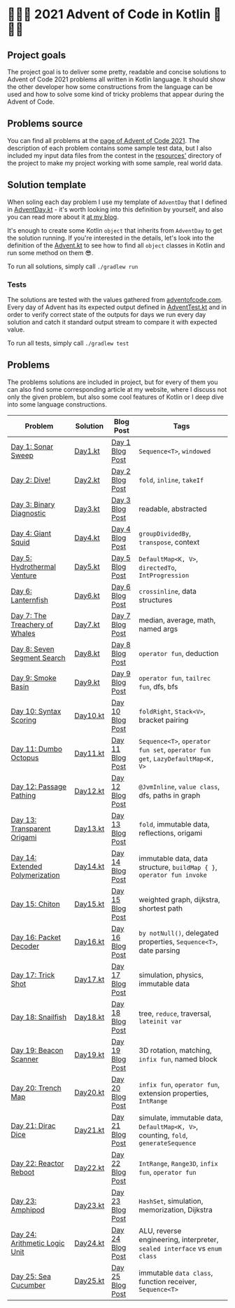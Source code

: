 # 🎄🎁🎅 2021 Advent of Code in Kotlin 🎅🎁🎄

## Project goals

The project goal is to deliver some pretty, readable and concise solutions to Advent of Code 2021 problems all written
in Kotlin language. It should show the other developer how some constructions from the language can be used and how to
solve some kind of tricky problems that appear during the Advent of Code.

## Problems source

You can find all problems at the [page of Advent of Code 2021](https://adventofcode.com/2021). The description of each
problem contains some sample test data, but I also included my input data files from the contest in
the [resources'](./src/main/resources/input) directory of the project to make my project working with some sample, real
world data.

## Solution template

When soling each day problem I use my template of `AdventDay` that I defined
in [AdventDay.kt](./src/main/kotlin/AdventDay.kt) - it's worth looking into this definition by yourself, and also you
can read more about it [at my blog](https://kotlin-dev.ml/post/advent-of-code-2020-0/).

It's enough to create some Kotlin `object` that inherits from `AdventDay` to get the solution running. If you're
interested in the details, let's look into the definition of the [Advent.kt](./src/main/kotlin/Advent.kt)
to see how to find all `object` classes in Kotlin and run some method on them 😎.

To run all solutions, simply call `./gradlew run`

### Tests

The solutions are tested with the values gathered from [adventofcode.com](https://adventofcode.com/2021). Every day of
Advent has its expected output defined in [AdventTest.kt](./src/test/kotlin/AdventTest.kt) and in order to
verify correct state of the outputs for days we run every day solution and catch it standard output stream
to compare it with expected value.

To run all tests, simply call `./gradlew test`

## Problems

The problems solutions are included in project, but for every of them you can also find some corresponding article at my
website, where I discuss not only the given problem, but also some cool features of Kotlin or I deep dive into some
language constructions.

| Problem            | Solution | Blog Post       | Tags |
|--------------------|----------|-----------------|------|
| [Day 1: Sonar Sweep](https://adventofcode.com/2021/day/1) | [Day1.kt](./src/main/kotlin/Day1.kt)  | [Day 1 Blog Post](https://kotlin-dev.ml/post/advent-of-code-2021-1/) | `Sequence<T>`, `windowed`     |
| [Day 2: Dive!](https://adventofcode.com/2021/day/2)       | [Day2.kt](./src/main/kotlin/Day2.kt)  | [Day 2 Blog Post](https://kotlin-dev.ml/post/advent-of-code-2021-2/) | `fold`, `inline`, `takeIf`     |
| [Day 3: Binary Diagnostic](https://adventofcode.com/2021/day/3) | [Day3.kt](./src/main/kotlin/Day3.kt)  | [Day 3 Blog Post](https://kotlin-dev.ml/post/advent-of-code-2021-3/) | readable, abstracted   |
| [Day 4: Giant Squid](https://adventofcode.com/2021/day/4) | [Day4.kt](./src/main/kotlin/Day4.kt)  | [Day 4 Blog Post](https://kotlin-dev.ml/post/advent-of-code-2021-4/) | `groupDividedBy`, `transpose`, context    |
| [Day 5: Hydrothermal Venture](https://adventofcode.com/2021/day/5) | [Day5.kt](./src/main/kotlin/Day5.kt)  | [Day 5 Blog Post](https://kotlin-dev.ml/post/advent-of-code-2021-5/) | `DefaultMap<K, V>`, `directedTo`, `IntProgression`     |
| [Day 6: Lanternfish](https://adventofcode.com/2021/day/6) | [Day6.kt](./src/main/kotlin/Day6.kt)  | [Day 6 Blog Post](https://kotlin-dev.ml/post/advent-of-code-2021-6/) | `crossinline`, data structures   |
| [Day 7: The Treachery of Whales](https://adventofcode.com/2021/day/7) | [Day7.kt](./src/main/kotlin/Day7.kt)  | [Day 7 Blog Post](https://kotlin-dev.ml/post/advent-of-code-2021-7/) | median, average, math, named args    |
| [Day 8: Seven Segment Search](https://adventofcode.com/2021/day/8) | [Day8.kt](./src/main/kotlin/Day8.kt)  | [Day 8 Blog Post](https://kotlin-dev.ml/post/advent-of-code-2021-8/) | `operator fun`, deduction     |
| [Day 9: Smoke Basin](https://adventofcode.com/2021/day/9) | [Day9.kt](./src/main/kotlin/Day9.kt)  | [Day 9 Blog Post](https://kotlin-dev.ml/post/advent-of-code-2021-9/) | `operator fun`, `tailrec fun`, dfs, bfs  |
| [Day 10: Syntax Scoring](https://adventofcode.com/2021/day/10) | [Day10.kt](./src/main/kotlin/Day10.kt)  | [Day 10 Blog Post](https://kotlin-dev.ml/post/advent-of-code-2021-10/) | `foldRight`, `Stack<V>`, bracket pairing  |
| [Day 11: Dumbo Octopus](https://adventofcode.com/2021/day/11) | [Day11.kt](./src/main/kotlin/Day11.kt)  | [Day 11 Blog Post](https://kotlin-dev.ml/post/advent-of-code-2021-11/) | `Sequence<T>`, `operator fun set`, `operator fun get`, `LazyDefaultMap<K, V>`  |
| [Day 12: Passage Pathing](https://adventofcode.com/2021/day/12) | [Day12.kt](./src/main/kotlin/Day12.kt)  | [Day 12 Blog Post](https://kotlin-dev.ml/post/advent-of-code-2021-12/) | `@JvmInline`, `value class`, dfs, paths in graph  |
| [Day 13: Transparent Origami](https://adventofcode.com/2021/day/13) | [Day13.kt](./src/main/kotlin/Day13.kt)  | [Day 13 Blog Post](https://kotlin-dev.ml/post/advent-of-code-2021-13/) | `fold`, immutable data, reflections, origami  |
| [Day 14: Extended Polymerization](https://adventofcode.com/2021/day/14) | [Day14.kt](./src/main/kotlin/Day14.kt)  | [Day 14 Blog Post](https://kotlin-dev.ml/post/advent-of-code-2021-14/) | immutable data, data structure, `buildMap { }`, `operator fun invoke`  |
| [Day 15: Chiton](https://adventofcode.com/2021/day/15) | [Day15.kt](./src/main/kotlin/Day15.kt)  | [Day 15 Blog Post](https://kotlin-dev.ml/post/advent-of-code-2021-15/) | weighted graph, dijkstra, shortest path  |
| [Day 16: Packet Decoder](https://adventofcode.com/2021/day/16) | [Day16.kt](./src/main/kotlin/Day16.kt)  | [Day 16 Blog Post](https://kotlin-dev.ml/post/advent-of-code-2021-16/) | `by notNull()`, delegated properties, `Sequence<T>`, date parsing  |
| [Day 17: Trick Shot](https://adventofcode.com/2021/day/17) | [Day17.kt](./src/main/kotlin/Day17.kt)  | [Day 17 Blog Post](https://kotlin-dev.ml/post/advent-of-code-2021-17/) | simulation, physics, immutable data  |
| [Day 18: Snailfish](https://adventofcode.com/2021/day/18) | [Day18.kt](./src/main/kotlin/Day18.kt)  | [Day 18 Blog Post](https://kotlin-dev.ml/post/advent-of-code-2021-18/) | tree, `reduce`, traversal, `lateinit var` |
| [Day 19: Beacon Scanner](https://adventofcode.com/2021/day/19) | [Day19.kt](./src/main/kotlin/Day19.kt)  | [Day 19 Blog Post](https://kotlin-dev.ml/post/advent-of-code-2021-19/) | 3D rotation, matching, `infix fun`, named block |
| [Day 20: Trench Map](https://adventofcode.com/2021/day/20) | [Day20.kt](./src/main/kotlin/Day20.kt)  | [Day 20 Blog Post](https://kotlin-dev.ml/post/advent-of-code-2021-20/) | `infix fun`, `operator fun`, extension properties, `IntRange` |
| [Day 21: Dirac Dice](https://adventofcode.com/2021/day/21) | [Day21.kt](./src/main/kotlin/Day21.kt)  | [Day 21 Blog Post](https://kotlin-dev.ml/post/advent-of-code-2021-21/) | simulate, immutable data, `DefaultMap<K, V>`, counting, `fold`, `generateSequence` |
| [Day 22: Reactor Reboot](https://adventofcode.com/2021/day/22) | [Day22.kt](./src/main/kotlin/Day22.kt)  | [Day 22 Blog Post](https://kotlin-dev.ml/post/advent-of-code-2021-22/) | `IntRange`, `Range3D`, `infix fun`, `operator fun` |
| [Day 23: Amphipod](https://adventofcode.com/2021/day/23) | [Day23.kt](./src/main/kotlin/Day23.kt)  | [Day 23 Blog Post](https://kotlin-dev.ml/post/advent-of-code-2021-23/) | `HashSet`, simulation, memorization, Dijkstra |
| [Day 24: Arithmetic Logic Unit](https://adventofcode.com/2021/day/24) | [Day24.kt](./src/main/kotlin/Day24.kt)  | [Day 24 Blog Post](https://kotlin-dev.ml/post/advent-of-code-2021-24/) | ALU, reverse engineering, interpreter, `sealed interface` vs `enum class` |
| [Day 25: Sea Cucumber](https://adventofcode.com/2021/day/25) | [Day25.kt](./src/main/kotlin/Day25.kt)  | [Day 25 Blog Post](https://kotlin-dev.ml/post/advent-of-code-2021-25/) | immutable `data class`, function receiver, `Sequence<T>` |

